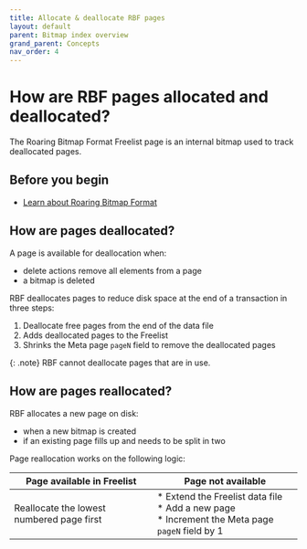 ```yaml
---
title: Allocate & deallocate RBF pages
layout: default
parent: Bitmap index overview
grand_parent: Concepts
nav_order: 4
---
```


# How are RBF pages allocated and deallocated?

The Roaring Bitmap Format Freelist page is an internal bitmap used to track deallocated pages.

## Before you begin

* [Learn about Roaring Bitmap Format](/docs/concepts/concept-roaring-bitmap-format)

## How are pages deallocated?

A page is available for deallocation when:
* delete actions remove all elements from a page
* a bitmap is deleted

RBF deallocates pages to reduce disk space at the end of a transaction in three steps:
1. Deallocate free pages from the end of the data file
2. Adds deallocated pages to the Freelist
3. Shrinks the Meta page `pageN` field to remove the deallocated pages

{: .note}
RBF cannot deallocate pages that are in use.

## How are pages reallocated?

RBF allocates a new page on disk:
* when a new bitmap is created
* if an existing page fills up and needs to be split in two

Page reallocation works on the following logic:

| Page available in Freelist | Page not available |
|---|---|
| Reallocate the lowest numbered page first | * Extend the Freelist data file<br/>* Add a new page<br/>* Increment the Meta page `pageN` field by 1 |
